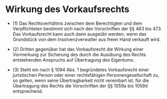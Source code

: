 # Wirkung des Vorkaufsrechts

- (1) Das Rechtsverhältnis zwischen dem Berechtigten und dem Verpflichteten bestimmt sich nach den Vorschriften der §§ 463 bis 473. Das Vorkaufsrecht kann auch dann ausgeübt werden, wenn das Grundstück von dem Insolvenzverwalter aus freier Hand verkauft wird.

- (2) Dritten gegenüber hat das Vorkaufsrecht die Wirkung einer Vormerkung zur Sicherung des durch die Ausübung des Rechts entstehenden Anspruchs auf Übertragung des Eigentums.

- (3) Steht ein nach § 1094 Abs. 1 begründetes Vorkaufsrecht einer juristischen Person oder einer rechtsfähigen Personengesellschaft zu, so gelten, wenn seine Übertragbarkeit nicht vereinbart ist, für die Übertragung des Rechts die Vorschriften der §§ 1059a bis 1059d entsprechend.

